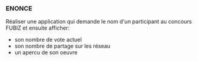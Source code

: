 ### ENONCE

Réaliser une application qui demande le nom d'un participant au concours FUBIZ et ensuite afficher:
* son nombre de vote actuel
* son nombre de partage sur les réseau
* un apercu de son oeuvre
